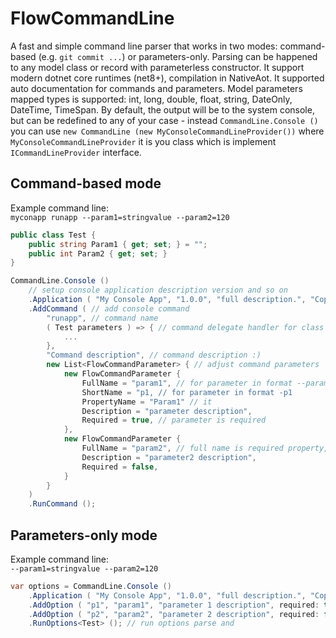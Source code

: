 # FlowCommandLine
A fast and simple command line parser that works in two modes: command-based (e.g. `git commit ...`) or parameters-only. Parsing can be happened to any model class or record with parameterless constructor.
It support modern dotnet core runtimes (net8+), compilation in NativeAot. It supported auto documentation for commands and parameters.
Model parameters mapped types is supported: int, long, double, float, string, DateOnly, DateTime, TimeSpan.
By default, the output will be to the system console, but can be redefined to any of your case - instead `CommandLine.Console ()` you can use `new CommandLine (new MyConsoleCommandLineProvider())` where `MyConsoleCommandLineProvider` it is you class which is implement `ICommandLineProvider` interface.

## Command-based mode

Example command line:  
`myconapp runapp --param1=stringvalue --param2=120`

```csharp
public class Test {
    public string Param1 { get; set; } = "";
    public int Param2 { get; set; }
}

CommandLine.Console ()
    // setup console application description version and so on
    .Application ( "My Console App", "1.0.0", "full description.", "Copyright My Super Corporation", "myconapp" ) 
    .AddCommand ( // add console command
        "runapp", // command name
        ( Test parameters ) => { // command delegate handler for class Test
            ...
        },
        "Command description", // command description :)
        new List<FlowCommandParameter> { // adjust command parameters
            new FlowCommandParameter {
                FullName = "param1", // for parameter in format --param1
                ShortName = "p1, // for parameter in format -p1
                PropertyName = "Param1" // it 
                Description = "parameter description",
                Required = true, // parameter is required
            },
            new FlowCommandParameter {
                FullName = "param2", // full name is required property, other properties ShortName or PropertyName can be inferred from FullName
                Description = "parameter2 description",
                Required = false,
            }
        }
    )
    .RunCommand ();
```

## Parameters-only mode

Example command line:  
`--param1=stringvalue --param2=120`

```csharp
var options = CommandLine.Console ()
    .Application ( "My Console App", "1.0.0", "full description.", "Copyright My Super Corporation", "myconapp" )
    .AddOption ( "p1", "param1", "parameter 1 description", required: true )
    .AddOption ( "p2", "param2", "parameter 2 description", required: false )
    .RunOptions<Test> (); // run options parse and 
```

